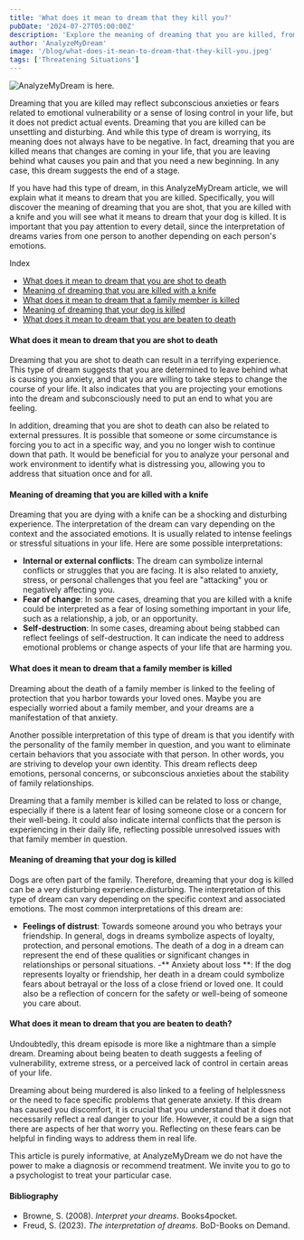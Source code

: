 ```yaml
---
title: 'What does it mean to dream that they kill you?'
pubDate: '2024-07-27T05:00:00Z'
description: 'Explore the meaning of dreaming that you are killed, from the symbolism of personal changes to the emotional impact of these nightmares.'
author: 'AnalyzeMyDream'
image: '/blog/what-does-it-mean-to-dream-that-they-kill-you.jpeg'
tags: ['Threatening Situations']
---
```


![AnalyzeMyDream is here.](/blog/what-does-it-mean-to-dream-that-they-kill-you.jpeg)

Dreaming that you are killed may reflect subconscious anxieties or fears related to emotional vulnerability or a sense of losing control in your life, but it does not predict actual events. Dreaming that you are killed can be unsettling and disturbing. And while this type of dream is worrying, its meaning does not always have to be negative. In fact, dreaming that you are killed means that changes are coming in your life, that you are leaving behind what causes you pain and that you need a new beginning. In any case, this dream suggests the end of a stage.

If you have had this type of dream, in this AnalyzeMyDream article, we will explain what it means to dream that you are killed. Specifically, you will discover the meaning of dreaming that you are shot, that you are killed with a knife and you will see what it means to dream that your dog is killed. It is important that you pay attention to every detail, since the interpretation of dreams varies from one person to another depending on each person's emotions.

Index

- [What does it mean to dream that you are shot to death](#what-does-it-mean-to-dream-that-you-are-shot-to-death)
- [Meaning of dreaming that you are killed with a knife](#meaning-of-dreaming-that-you-are-killed-with-a-knife)
- [What does it mean to dream that a family member is killed](#what-does-it-mean-to-dream-that-you-are-killed-with-a-knife)
- [Meaning of dreaming that your dog is killed](#meaning-of-dreaming-that-your-dog-is-killed)
- [What does it mean to dream that you are beaten to death](#what-does-it-mean-to-dream-that-you-are-beaten-to-death)

#### What does it mean to dream that you are shot to death

Dreaming that you are shot to death can result in a terrifying experience. This type of dream suggests that you are determined to leave behind what is causing you anxiety, and that you are willing to take steps to change the course of your life. It also indicates that you are projecting your emotions into the dream and subconsciously need to put an end to what you are feeling.

In addition, dreaming that you are shot to death can also be related to external pressures. It is possible that someone or some circumstance is forcing you to act in a specific way, and you no longer wish to continue down that path. It would be beneficial for you to analyze your personal and work environment to identify what is distressing you, allowing you to address that situation once and for all.

#### Meaning of dreaming that you are killed with a knife

Dreaming that you are dying with a knife can be a shocking and disturbing experience. The interpretation of the dream can vary depending on the context and the associated emotions. It is usually related to intense feelings or stressful situations in your life. Here are some possible interpretations:

- **Internal or external conflicts**: The dream can symbolize internal conflicts or struggles that you are facing. It is also related to anxiety, stress, or personal challenges that you feel are "attacking" you or negatively affecting you.
- **Fear of change**: In some cases, dreaming that you are killed with a knife could be interpreted as a fear of losing something important in your life, such as a relationship, a job, or an opportunity.
- **Self-destruction**: In some cases, dreaming about being stabbed can reflect feelings of self-destruction. It can indicate the need to address emotional problems or change aspects of your life that are harming you.

#### What does it mean to dream that a family member is killed

Dreaming about the death of a family member is linked to the feeling of protection that you harbor towards your loved ones. Maybe you are especially worried about a family member, and your dreams are a manifestation of that anxiety.

Another possible interpretation of this type of dream is that you identify with the personality of the family member in question, and you want to eliminate certain behaviors that you associate with that person. In other words, you are striving to develop your own identity. This dream reflects deep emotions, personal concerns, or subconscious anxieties about the stability of family relationships.

Dreaming that a family member is killed can be related to loss or change, especially if there is a latent fear of losing someone close or a concern for their well-being. It could also indicate internal conflicts that the person is experiencing in their daily life, reflecting possible unresolved issues with that family member in question.

#### Meaning of dreaming that your dog is killed

Dogs are often part of the family. Therefore, dreaming that your dog is killed can be a very disturbing experience.disturbing. The interpretation of this type of dream can vary depending on the specific context and associated emotions. The most common interpretations of this dream are:

- **Feelings of distrust**: Towards someone around you who betrays your friendship. In general, dogs in dreams symbolize aspects of loyalty, protection, and personal emotions. The death of a dog in a dream can represent the end of these qualities or significant changes in relationships or personal situations.
-** Anxiety about loss **: If the dog represents loyalty or friendship, her death in a dream could symbolize fears about betrayal or the loss of a close friend or loved one. It could also be a reflection of concern for the safety or well-being of someone you care about.

#### What does it mean to dream that you are beaten to death?

Undoubtedly, this dream episode is more like a nightmare than a simple dream. Dreaming about being beaten to death suggests a feeling of vulnerability, extreme stress, or a perceived lack of control in certain areas of your life. 

Dreaming about being murdered is also linked to a feeling of helplessness or the need to face specific problems that generate anxiety. If this dream has caused you discomfort, it is crucial that you understand that it does not necessarily reflect a real danger to your life. However, it could be a sign that there are aspects of her that worry you. Reflecting on these fears can be helpful in finding ways to address them in real life.

This article is purely informative, at AnalyzeMyDream we do not have the power to make a diagnosis or recommend treatment. We invite you to go to a psychologist to treat your particular case.


#### Bibliography

- Browne, S. (2008). *Interpret your dreams*. Books4pocket.
- Freud, S. (2023). *The interpretation of dreams*. BoD-Books on Demand.